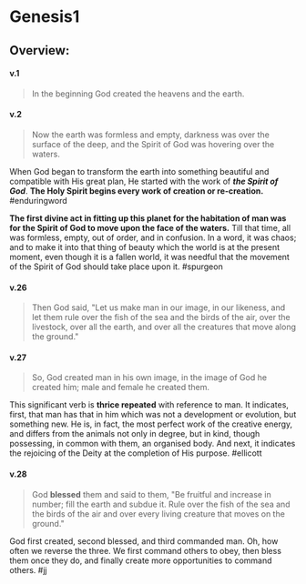 # Genesis1

## Overview:



#### v.1
>In the beginning God created the heavens and the earth.

#### v.2
>Now the earth was formless and empty, darkness was over the surface of the deep, and the Spirit of God was hovering over the waters.

When God began to transform the earth into something beautiful and compatible with His great plan, He started with the work of ***the Spirit of God***. **The Holy Spirit begins every work of creation or re-creation.**
#enduringword 

**The first divine act in fitting up this planet for the habitation of man was for the Spirit of God to move upon the face of the waters.** Till that time, all was formless, empty, out of order, and in confusion. In a word, it was chaos; and to make it into that thing of beauty which the world is at the present moment, even though it is a fallen world, it was needful that the movement of the Spirit of God should take place upon it.
#spurgeon 


#### v.26
>Then God said, "Let us make man in our image, in our likeness, and let them rule over the fish of the sea and the birds of the air, over the livestock, over all the earth, and over all the creatures that move along the ground."

#### v.27
>So, God created man in his own image, in the image of God he created him; male and female he created them.

This significant verb is **thrice repeated** with reference to man. It indicates, first, that man has that in him which was not a development or evolution, but something new. He is, in fact, the most perfect work of the creative energy, and differs from the animals not only in degree, but in kind, though possessing, in common with them, an organised body. And next, it indicates the rejoicing of the Deity at the completion of His purpose.
#ellicott 

#### v.28
>God **blessed** them and said to them, "Be fruitful and increase in number; fill the earth and subdue it. Rule over the fish of the sea and the birds of the air and over every living creature that moves on the ground."

God first created, second blessed, and third commanded man. Oh, how often we reverse the three. We first command others to obey, then bless them once they do, and finally create more opportunities to command others.
#jj 



